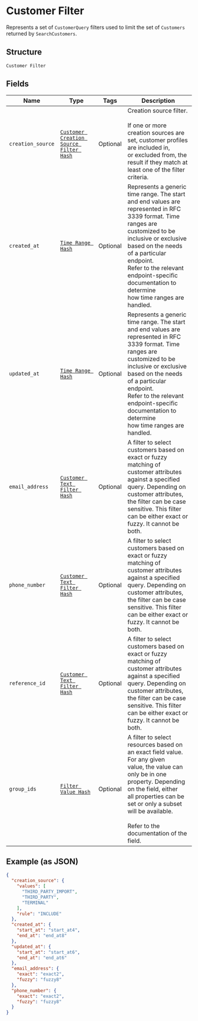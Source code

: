 
# Customer Filter

Represents a set of `CustomerQuery` filters used to limit the set of
`Customers` returned by `SearchCustomers`.

## Structure

`Customer Filter`

## Fields

| Name | Type | Tags | Description |
|  --- | --- | --- | --- |
| `creation_source` | [`Customer Creation Source Filter Hash`](/doc/models/customer-creation-source-filter.md) | Optional | Creation source filter.<br><br>If one or more creation sources are set, customer profiles are included in,<br>or excluded from, the result if they match at least one of the filter<br>criteria. |
| `created_at` | [`Time Range Hash`](/doc/models/time-range.md) | Optional | Represents a generic time range. The start and end values are<br>represented in RFC 3339 format. Time ranges are customized to be<br>inclusive or exclusive based on the needs of a particular endpoint.<br>Refer to the relevant endpoint-specific documentation to determine<br>how time ranges are handled. |
| `updated_at` | [`Time Range Hash`](/doc/models/time-range.md) | Optional | Represents a generic time range. The start and end values are<br>represented in RFC 3339 format. Time ranges are customized to be<br>inclusive or exclusive based on the needs of a particular endpoint.<br>Refer to the relevant endpoint-specific documentation to determine<br>how time ranges are handled. |
| `email_address` | [`Customer Text Filter Hash`](/doc/models/customer-text-filter.md) | Optional | A filter to select customers based on exact or fuzzy matching of<br>customer attributes against a specified query. Depending on customer attributes,<br>the filter can be case sensitive. This filter can be either exact or fuzzy. It cannot be both. |
| `phone_number` | [`Customer Text Filter Hash`](/doc/models/customer-text-filter.md) | Optional | A filter to select customers based on exact or fuzzy matching of<br>customer attributes against a specified query. Depending on customer attributes,<br>the filter can be case sensitive. This filter can be either exact or fuzzy. It cannot be both. |
| `reference_id` | [`Customer Text Filter Hash`](/doc/models/customer-text-filter.md) | Optional | A filter to select customers based on exact or fuzzy matching of<br>customer attributes against a specified query. Depending on customer attributes,<br>the filter can be case sensitive. This filter can be either exact or fuzzy. It cannot be both. |
| `group_ids` | [`Filter Value Hash`](/doc/models/filter-value.md) | Optional | A filter to select resources based on an exact field value. For any given<br>value, the value can only be in one property. Depending on the field, either<br>all properties can be set or only a subset will be available.<br><br>Refer to the documentation of the field. |

## Example (as JSON)

```json
{
  "creation_source": {
    "values": [
      "THIRD_PARTY_IMPORT",
      "THIRD_PARTY",
      "TERMINAL"
    ],
    "rule": "INCLUDE"
  },
  "created_at": {
    "start_at": "start_at4",
    "end_at": "end_at8"
  },
  "updated_at": {
    "start_at": "start_at6",
    "end_at": "end_at6"
  },
  "email_address": {
    "exact": "exact2",
    "fuzzy": "fuzzy8"
  },
  "phone_number": {
    "exact": "exact2",
    "fuzzy": "fuzzy8"
  }
}
```


